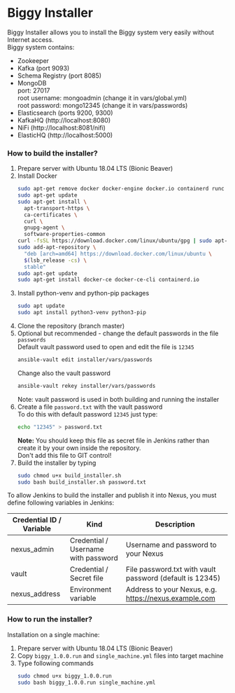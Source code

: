 # Biggy Installer

Biggy Installer allows you to install the Biggy system very easily without Internet access.  
Biggy system contains:
- Zookeeper
- Kafka (port 9093)
- Schema Registry (port 8085)
- MongoDB  
  port: 27017  
  root username: mongoadmin (change it in vars/global.yml)  
  root password: mongo12345 (change it in vars/passwords)
- Elasticsearch (ports 9200, 9300)
- KafkaHQ (http://localhost:8080)
- NiFi (http://localhost:8081/nifi)
- ElasticHQ (http://localhost:5000)

### How to build the installer?

1. Prepare server with Ubuntu 18.04 LTS (Bionic Beaver)
2. Install Docker
   ```bash
   sudo apt-get remove docker docker-engine docker.io containerd runc
   sudo apt-get update
   sudo apt-get install \
     apt-transport-https \
     ca-certificates \
     curl \
     gnupg-agent \
     software-properties-common
   curl -fsSL https://download.docker.com/linux/ubuntu/gpg | sudo apt-key add -
   sudo add-apt-repository \
     "deb [arch=amd64] https://download.docker.com/linux/ubuntu \
     $(lsb_release -cs) \
     stable"
   sudo apt-get update
   sudo apt-get install docker-ce docker-ce-cli containerd.io
   ```
3. Install python-venv and python-pip packages
   ```bash
   sudo apt update
   sudo apt install python3-venv python3-pip
   ```
4. Clone the repository (branch master)
5. Optional but recommended - change the default passwords in the file <code>passwords</code>  
   Default vault password used to open and edit the file is <code>12345</code>
   ```bash
   ansible-vault edit installer/vars/passwords
   ```
   Change also the vault password
   ```bash
   ansible-vault rekey installer/vars/passwords
   ```
   Note: vault password is used in both building and running the installer
6. Create a file <code>password.txt</code> with the vault password  
   To do this with default password <code>12345</code> just type:
   ```bash
   echo "12345" > password.txt
   ```
   **Note:** You should keep this file as secret file in Jenkins rather than create it by your own inside the repository.  
   Don't add this file to GIT control!
7. Build the installer by typing
   ```bash
   sudo chmod u+x build_installer.sh
   sudo bash build_installer.sh password.txt
   ```

To allow Jenkins to build the installer and publish it into Nexus, you must define following variables in Jenkins:

| Credential ID / Variable | Kind                                | Description                                              |
|--------------------------|-------------------------------------|----------------------------------------------------------|
| nexus_admin              | Credential / Username with password | Username and password to your Nexus                      |
| vault                    | Credential / Secret file            | File password.txt with vault password (default is 12345) |
| nexus_address            | Environment variable                | Address to your Nexus, e.g. https://nexus.example.com    |

### How to run the installer?

Installation on a single machine:
1. Prepare server with Ubuntu 18.04 LTS (Bionic Beaver)
2. Copy <code>biggy_1.0.0.run</code> and <code>single_machine.yml</code> files into target machine
3. Type following commands
   ```bash
   sudo chmod u+x biggy_1.0.0.run
   sudo bash biggy_1.0.0.run single_machine.yml
   ```
